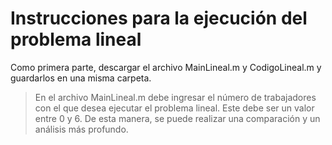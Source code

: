 # Instrucciones para la ejecución del problema lineal


Como primera parte, descargar el archivo MainLineal.m y CodigoLineal.m
y guardarlos en una misma carpeta.

> En el archivo MainLineal.m debe ingresar
> el número de trabajadores con el que
> desea ejecutar el problema lineal.
> Este debe ser un valor entre 0 y 6.
> De esta manera, se puede realizar una
> comparación y un análisis más profundo.
